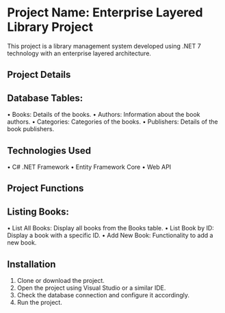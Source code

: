 
# Project Name: Enterprise Layered Library Project

This project is a library management system developed using .NET 7 technology with an enterprise layered architecture.

## Project Details

## Database Tables:
  • Books: Details of the books.
  • Authors: Information about the book authors.
  • Categories: Categories of the books.
  • Publishers: Details of the book publishers.

## Technologies Used

• C# .NET Framework
• Entity Framework Core
• Web API

## Project Functions

## Listing Books:
  • List All Books: Display all books from the Books table.
  • List Book by ID: Display a book with a specific ID.
  • Add New Book: Functionality to add a new book.

## Installation

1. Clone or download the project.
2. Open the project using Visual Studio or a similar IDE.
3. Check the database connection and configure it accordingly.
4. Run the project.
